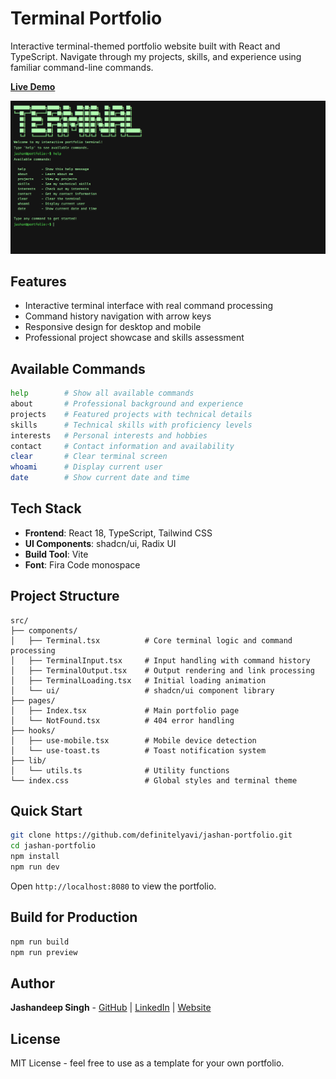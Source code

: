 # Terminal Portfolio

Interactive terminal-themed portfolio website built with React and TypeScript. Navigate through my projects, skills, and experience using familiar command-line commands.

**[Live Demo](https://definitelyavi.github.io/jashan-portfolio)**

![Portfolio Screenshot](./screenshots/portfolio.png)

## Features

- Interactive terminal interface with real command processing
- Command history navigation with arrow keys
- Responsive design for desktop and mobile
- Professional project showcase and skills assessment

## Available Commands

```bash
help        # Show all available commands
about       # Professional background and experience
projects    # Featured projects with technical details
skills      # Technical skills with proficiency levels
interests   # Personal interests and hobbies
contact     # Contact information and availability
clear       # Clear terminal screen
whoami      # Display current user
date        # Show current date and time
```

## Tech Stack

- **Frontend**: React 18, TypeScript, Tailwind CSS
- **UI Components**: shadcn/ui, Radix UI
- **Build Tool**: Vite
- **Font**: Fira Code monospace

## Project Structure

```
src/
├── components/
│   ├── Terminal.tsx          # Core terminal logic and command processing
│   ├── TerminalInput.tsx     # Input handling with command history
│   ├── TerminalOutput.tsx    # Output rendering and link processing
│   ├── TerminalLoading.tsx   # Initial loading animation
│   └── ui/                   # shadcn/ui component library
├── pages/
│   ├── Index.tsx             # Main portfolio page
│   └── NotFound.tsx          # 404 error handling
├── hooks/
│   ├── use-mobile.tsx        # Mobile device detection
│   └── use-toast.ts          # Toast notification system
├── lib/
│   └── utils.ts              # Utility functions
└── index.css                 # Global styles and terminal theme
```

## Quick Start

```bash
git clone https://github.com/definitelyavi/jashan-portfolio.git
cd jashan-portfolio
npm install
npm run dev
```

Open `http://localhost:8080` to view the portfolio.

## Build for Production

```bash
npm run build
npm run preview
```

## Author

**Jashandeep Singh** - [GitHub](https://github.com/definitelyavi) | [LinkedIn](https://linkedin.com/in/jashansandhu) | [Website](https://jashanlikestocode.dev)

## License

MIT License - feel free to use as a template for your own portfolio.
